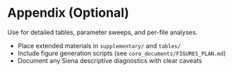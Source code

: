 # Appendix (Optional)

Use for detailed tables, parameter sweeps, and per-file analyses.

- Place extended materials in `supplementary/` and `tables/`
- Include figure generation scripts (see `core_documents/FIGURES_PLAN.md`)
- Document any Siena descriptive diagnostics with clear caveats
